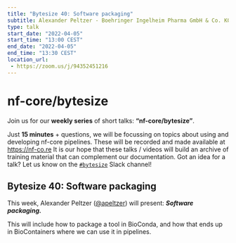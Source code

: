 ```yaml
---
title: "Bytesize 40: Software packaging"
subtitle: Alexander Peltzer - Boehringer Ingelheim Pharma GmbH & Co. KG, Germany
type: talk
start_date: "2022-04-05"
start_time: "13:00 CEST"
end_date: "2022-04-05"
end_time: "13:30 CEST"
location_url:
 - https://zoom.us/j/94352451216
---
```


# nf-core/bytesize

Join us for our **weekly series** of short talks: **“nf-core/bytesize”**.

Just **15 minutes** + questions, we will be focussing on topics about using and developing nf-core pipelines.
These will be recorded and made available at <https://nf-co.re>
It is our hope that these talks / videos will build an archive of training material that can complement our documentation. Got an idea for a talk? Let us know on the [`#bytesize`](https://nfcore.slack.com/channels/bytesize) Slack channel!

## Bytesize 40: Software packaging

This week, Alexander Peltzer ([@apeltzer](http://github.com/apeltzer/)) will present: _**Software packaging.**_

This will include how to package a tool in BioConda, and how that ends up in BioContainers where we can use it in pipelines.
